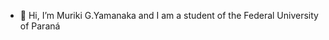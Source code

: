 - 👋 Hi, I’m Muriki G.Yamanaka and I am a student of the Federal University of Paraná
<!---
MurikiGY/MurikiGY is a ✨ special ✨ repository because its `README.md` (this file) appears on your GitHub profile.
You can click the Preview link to take a look at your changes.
--->
